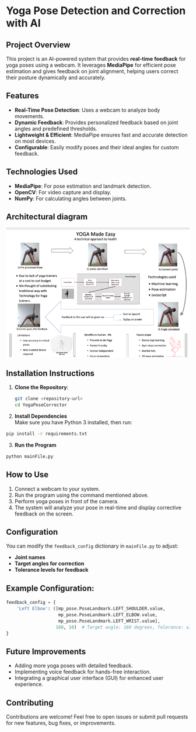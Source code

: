 # Yoga Pose Detection and Correction with AI

## Project Overview  
This project is an AI-powered system that provides **real-time feedback** for yoga poses using a webcam. It leverages **MediaPipe** for efficient pose estimation and gives feedback on joint alignment, helping users correct their posture dynamically and accurately.

## Features  
- **Real-Time Pose Detection**: Uses a webcam to analyze body movements.  
- **Dynamic Feedback**: Provides personalized feedback based on joint angles and predefined thresholds.  
- **Lightweight & Efficient**: MediaPipe ensures fast and accurate detection on most devices.  
- **Configurable**: Easily modify poses and their ideal angles for custom feedback.

## Technologies Used  
- **MediaPipe**: For pose estimation and landmark detection.  
- **OpenCV**: For video capture and display.  
- **NumPy**: For calculating angles between joints.

## Architectural diagram
![Unable to load image](Architectural%20diagram.png)

## Installation Instructions  

1. **Clone the Repository**:  
   ```bash
   git clone <repository-url>
   cd YogaPoseCorrector

2. **Install Dependencies**  
Make sure you have Python 3 installed, then run:  

```bash
pip install -r requirements.txt
```

3. **Run the Program**  

```bash
python mainFile.py
```


## **How to Use**  
1. Connect a webcam to your system.  
2. Run the program using the command mentioned above.  
3. Perform yoga poses in front of the camera.  
4. The system will analyze your pose in real-time and display corrective feedback on the screen.



## **Configuration**  
You can modify the `feedback_config` dictionary in `mainFile.py` to adjust:  
- **Joint names**  
- **Target angles for correction**  
- **Tolerance levels for feedback**  

## Example Configuration:  
```python
feedback_config = {
    'Left Elbow': ([mp_pose.PoseLandmark.LEFT_SHOULDER.value,
                    mp_pose.PoseLandmark.LEFT_ELBOW.value,
                    mp_pose.PoseLandmark.LEFT_WRIST.value], 
                   160, 10)  # Target angle: 160 degrees, Tolerance: ±10 degrees
}
```



## **Future Improvements**  
- Adding more yoga poses with detailed feedback.  
- Implementing voice feedback for hands-free interaction.  
- Integrating a graphical user interface (GUI) for enhanced user experience.  



## **Contributing**  
Contributions are welcome! Feel free to open issues or submit pull requests for new features, bug fixes, or improvements.  




